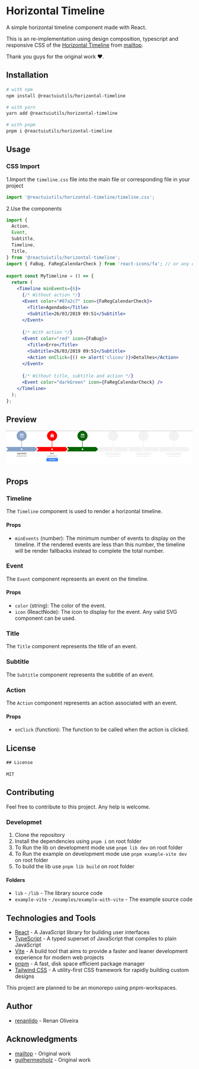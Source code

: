 # Horizontal Timeline

A simple horizontal timeline component made with React.

This is an re-implementation using design composition, typescript and responsive CSS of the [Horizontal Timeline](<[text](https://github.com/mailtop/horizontal-timeline)>) from [mailtop](<[text](https://github.com/mailtop)>).

Thank you guys for the original work ❤️.

## Installation

```bash
# with npm
npm install @reactuiutils/horizontal-timeline
```

```bash
# with yarn
yarn add @reactuiutils/horizontal-timeline
```

```bash
# with pnpm
pnpm i @reactuiutils/horizontal-timeline
```

## Usage

### CSS Import

1.Import the `timeline.css` file into the main file or corresponding file in your project

```jsx
import '@reactuiutils/horizontal-timeline/timeline.css';
```

2.Use the components

```jsx
import {
  Action,
  Event,
  Subtitle,
  Timeline,
  Title,
} from '@reactuiutils/horizontal-timeline';
import { FaBug, FaRegCalendarCheck } from 'react-icons/fa'; // or any other icon

export const MyTimeline = () => {
  return (
    <Timeline minEvents={6}>
      {/* Without action */}
      <Event color="#87a2c7" icon={FaRegCalendarCheck}>
        <Title>Agendado</Title>
        <Subtitle>26/03/2019 09:51</Subtitle>
      </Event>

      {/* With action */}
      <Event color="red" icon={FaBug}>
        <Title>Erro</Title>
        <Subtitle>26/03/2019 09:51</Subtitle>
        <Action onClick={() => alert('clicou')}>Detalhes</Action>
      </Event>

      {/* Without title, subtitle and action */}
      <Event color="darkGreen" icon={FaRegCalendarCheck} />
    </Timeline>
  );
};
```

## Preview

![preview image](https://raw.githubusercontent.com/renanlido/timeline-horizontal/main/public/img/image.png)

## Props

### Timeline

The `Timeline` component is used to render a horizontal timeline.

#### Props

- `minEvents` (number): The minimum number of events to display on the timeline. If the rendered events are less than this number, the timeline will be render fallbacks instead to complete the total number.

### Event

The `Event` component represents an event on the timeline.

#### Props

- `color` (string): The color of the event.
- `icon` (ReactNode): The icon to display for the event. Any valid SVG component can be used.

### Title

The `Title` component represents the title of an event.

### Subtitle

The `Subtitle` component represents the subtitle of an event.

### Action

The `Action` component represents an action associated with an event.

#### Props

- `onClick` (function): The function to be called when the action is clicked.

## License

```
## License

MIT

```

## Contributing

Feel free to contribute to this project. Any help is welcome.

### Developmet

1. Clone the repository
2. Install the dependencies using `pnpm i` on root folder
3. To Run the lib on development mode use `pnpm lib dev` on root folder
4. To Run the example on development mode use `pnpm example-vite dev` on root folder
5. To build the lib use `pnpm lib build` on root folder

#### Folders

- `lib` - `/lib` - The library source code
- `example-vite` - `/examples/example-with-vite` - The example source code

## Technologies and Tools

- [React](<[text](https://reactjs.org)>) - A JavaScript library for building user interfaces
- [TypeScript](<[text](https://www.typescriptlang.org)>) - A typed superset of JavaScript that compiles to plain JavaScript
- [Vite](<[text](https://vitejs.dev)>) - A build tool that aims to provide a faster and leaner development experience for modern web projects
- [pnpm](<[text](https://pnpm.io)>) - A fast, disk space efficient package manager
- [Tailwind CSS](<[text](https://tailwindcss.com)>) - A utility-first CSS framework for rapidly building custom designs

This project are planned to be an monorepo using pnpm-workspaces.

## Author

- [renanlido](<[text](https://github.com/renanlido)>) - Renan Oliveira

## Acknowledgments

- [mailtop](<[text](https://github.com/mailtop)>) - Original work
- [guilhermeoholz](<[text](https://github.com/mailtop)>) - Original work
